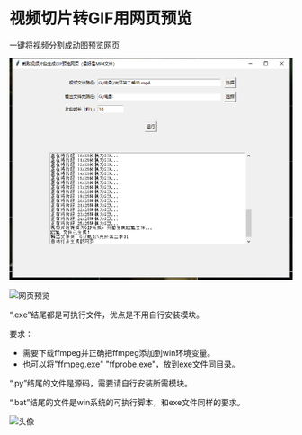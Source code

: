 # 视频切片转GIF用网页预览

一键将视频分割成动图预览网页

![界面预览](01.png)

![网页预览](02.gif)

“.exe”结尾都是可执行文件，优点是不用自行安装模块。

要求：
- 需要下载ffmpeg并正确把ffmpeg添加到win环境变量。
- 也可以将"ffmpeg.exe" "ffprobe.exe"，放到exe文件同目录。

“.py”结尾的文件是源码，需要请自行安装所需模块。

“.bat”结尾的文件是win系统的可执行脚本，和exe文件同样的要求。

![头像](https://avatars.githubusercontent.com/u/11767608?v=4)
